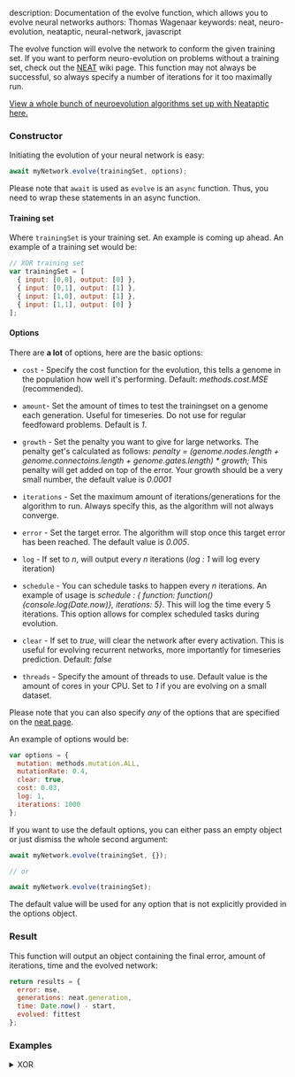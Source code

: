 description: Documentation of the evolve function, which allows you to evolve neural networks
authors: Thomas Wagenaar
keywords: neat, neuro-evolution, neataptic, neural-network, javascript

The evolve function will evolve the network to conform the given training set. If you want to perform neuro-evolution on problems without a training set, check out the [NEAT](../neat.md) wiki page. This function may not always be successful, so always specify a number of iterations for it too maximally run.

<a href="https://wagenaartje.github.io/neataptic/articles/neuroevolution/">View a whole bunch of neuroevolution algorithms set up with Neataptic here.</a>

### Constructor
Initiating the evolution of your neural network is easy:

```javascript
await myNetwork.evolve(trainingSet, options);
```

Please note that `await` is used as `evolve` is an `async` function. Thus, you
need to wrap these statements in an async function.

#### Training set
Where `trainingSet` is your training set. An example is coming up ahead. An example
of a training set would be:

```javascript
// XOR training set
var trainingSet = [
  { input: [0,0], output: [0] },
  { input: [0,1], output: [1] },
  { input: [1,0], output: [1] },
  { input: [1,1], output: [0] }
];
```

#### Options
There are **a lot** of options, here are the basic options:

* `cost` - Specify the cost function for the evolution, this tells a genome in the population how well it's performing. Default: _methods.cost.MSE_ (recommended).
* `amount`- Set the amount of times to test the trainingset on a genome each generation. Useful for timeseries. Do not use for regular feedfoward problems. Default is _1_.
* `growth` - Set the penalty you want to give for large networks. The penalty get's calculated as follows: _penalty = (genome.nodes.length + genome.connectoins.length + genome.gates.length) * growth;_
This penalty will get added on top of the error. Your growth should be a very small number, the default value is _0.0001_

* `iterations` - Set the maximum amount of iterations/generations for the algorithm to run. Always specify this, as the algorithm will not always converge.
* `error` - Set the target error. The algorithm will stop once this target error has been reached. The default value is _0.005_.
* `log` - If set to _n_, will output every _n_ iterations (_log : 1_ will log every iteration)
* `schedule` -  You can schedule tasks to happen every _n_ iterations. An example of usage is _schedule : { function: function(){console.log(Date.now)}, iterations: 5}_. This will log the time every 5 iterations. This option allows for complex scheduled tasks during evolution.
* `clear` - If set to _true_, will clear the network after every activation. This is useful for evolving recurrent networks, more importantly for timeseries prediction. Default: _false_
* `threads` - Specify the amount of threads to use. Default value is the amount of cores in your CPU. Set to _1_ if you are evolving on a small dataset.

Please note that you can also specify _any_ of the options that are specified on
the [neat page](../neat.md).

An example of options would be:

```javascript
var options = {
  mutation: methods.mutation.ALL,
  mutationRate: 0.4,
  clear: true,
  cost: 0.03,
  log: 1,
  iterations: 1000
};
```

If you want to use the default options, you can either pass an empty object or
just dismiss the whole second argument:

```javascript
await myNetwork.evolve(trainingSet, {});

// or

await myNetwork.evolve(trainingSet);
```

The default value will be used for any option that is not explicitly provided
in the options object.

### Result
This function will output an object containing the final error, amount of iterations, time and the evolved network:

```javascript
return results = {
  error: mse,
  generations: neat.generation,
  time: Date.now() - start,
  evolved: fittest
};
```

### Examples

<details>
  <summary>XOR</summary>
   Activates the network. It will activate all the nodes in activation order and produce an output.
<pre>
async function execute () {
  var network = new Network(2,1);

  // XOR dataset
  var trainingSet = [
    { input: [0,0], output: [0] },
    { input: [0,1], output: [1] },
    { input: [1,0], output: [1] },
    { input: [1,1], output: [0] }
  ];

  await network.evolve(trainingSet, {
    mutation: methods.mutation.FFW,
    equal: true,
    elitism: 5,
    mutationRate: 0.5
  });

  network.activate([0,0]); // 0.2413
  network.activate([0,1]); // 1.0000
  network.activate([1,0]); // 0.7663
  network.activate([1,1]); // -0.008
}

execute();</pre>
</details>

